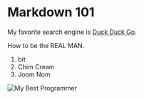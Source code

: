 # Markdown 101
My favorite search engine is [Duck Duck Go](https://www.baidu.com).

How to be the REAL MAN.

1. bit
2. Chim Cream
3. Joom Nom

![My Best Programmer](https://i.kym-cdn.com/photos/images/newsfeed/001/562/650/cd0.jpg)

